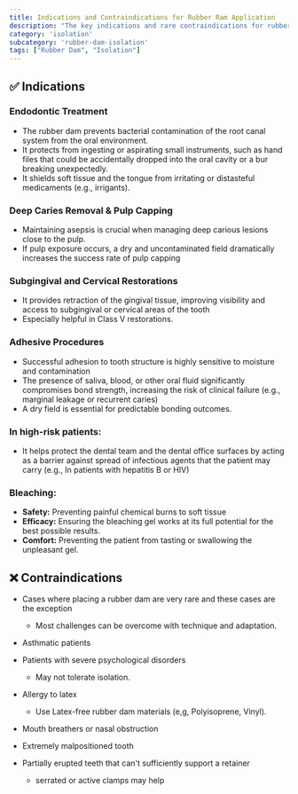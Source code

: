 ```yaml
---
title: Indications and Contraindications for Rubber Ram Application
description: "The key indications and rare contraindications for rubber dam use in dentistry"
category: 'isolation'
subcategory: 'rubber-dam-isolation'
tags: ["Rubber Dam", "Isolation"]
---
```

## ✅ Indications
### Endodontic Treatment
- The rubber dam prevents bacterial contamination of the root canal system from the oral environment. 
- It protects from ingesting or aspirating small instruments, such as hand files that could be accidentally dropped into the oral cavity or a bur breaking unexpectedly.
- It shields soft tissue and the tongue from irritating or distasteful medicaments (e.g., irrigants).
### Deep Caries Removal & Pulp Capping
- Maintaining asepsis is crucial when managing deep carious lesions close to the pulp.
- If pulp exposure occurs, a dry and uncontaminated field dramatically increases the success rate of pulp capping
### Subgingival and Cervical Restorations
- It provides retraction of the gingival tissue, improving visibility and access to subgingival or cervical areas of the tooth
- Especially helpful in Class V restorations.
### Adhesive Procedures
- Successful adhesion to tooth structure is highly sensitive to moisture and contamination
- The presence of saliva, blood, or other oral fluid significantly compromises bond strength, increasing the risk of clinical failure (e.g., marginal leakage or recurrent caries)
- A dry field is essential for predictable bonding outcomes.
### In high-risk patients:
- It helps protect the dental team and the dental office surfaces by acting as a barrier against spread of infectious agents that the patient may carry (e.g., In patients with hepatitis B or HIV)
### Bleaching:
- **Safety:** Preventing painful chemical burns to soft tissue
- **Efficacy:** Ensuring the bleaching gel works at its full potential for the best possible results.
- **Comfort:** Preventing the patient from tasting or swallowing the unpleasant gel.
## ❌ Contraindications
- Cases where placing a rubber dam are very rare and these cases are the exception
	- Most challenges can be overcome with technique and adaptation.

- Asthmatic patients 
- Patients with severe psychological disorders
	- May not tolerate isolation.
- Allergy to latex
	- Use Latex-free rubber dam materials (e,g, Polyisoprene, Vinyl).
- Mouth breathers or nasal obstruction
- Extremely malpositioned tooth
- Partially erupted teeth that can't sufficiently support a retainer
	- serrated or active clamps may help
